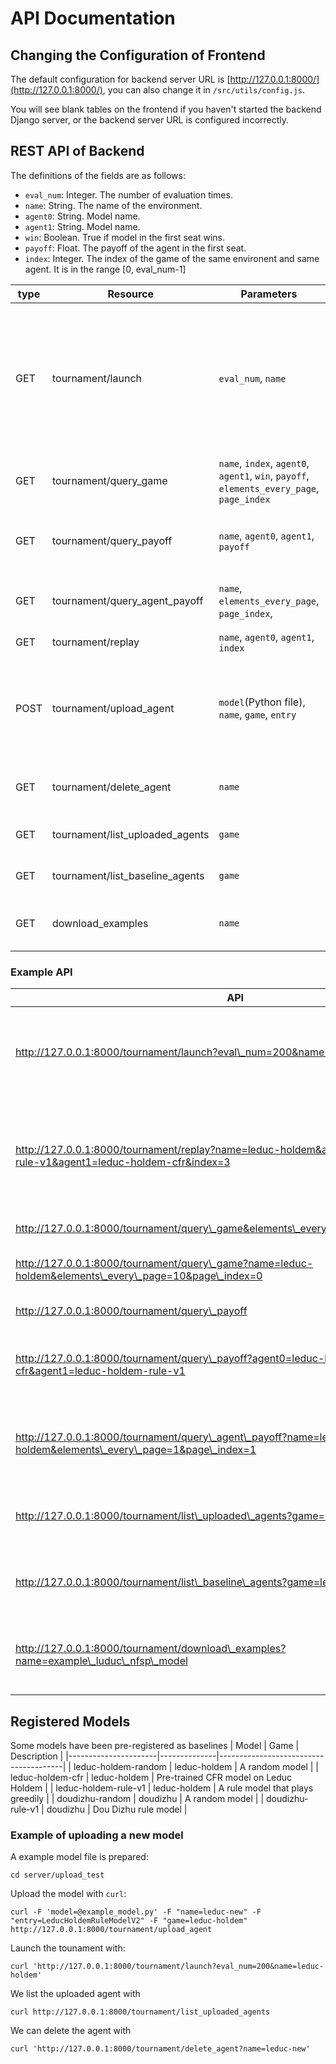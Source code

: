# API Documentation

## Changing the Configuration of Frontend

The default configuration for backend server URL is [http://127.0.0.1:8000/](http://127.0.0.1:8000/), you can also change it in `/src/utils/config.js`.

You will see blank tables on the frontend if you haven't started the backend Django server, or the backend server URL is configured incorrectly.

## REST API of Backend
The definitions of the fields are as follows:
*   `eval_num`: Integer. The number of evaluation times.
*   `name`: String. The name of the environment.
*   `agent0`: String. Model name.
*   `agent1`: String. Model name.
*   `win`: Boolean. True if model in the first seat wins.
*   `payoff`: Float. The payoff of the agent in the first seat.
*   `index`: Integer. The index of the game of the same environent and same agent. It is in the range \[0, eval_num-1\]

| type | Resource                            |  Parameters                                                                               |  Description                                                                                                       |
|------|-------------------------------------|-------------------------------------------------------------------------------------------|--------------------------------------------------------------------------------------------------------------------|
| GET  | tournament/launch                   | `eval_num`, `name`                                                                        | Launch tournment on the game. Each pair of models will play `eval_num` times. Results will be saved in database.   |
| GET  | tournament/query\_game              | `name`, `index`, `agent0`, `agent1`, `win`, `payoff`, `elements_every_page`, `page_index` | Query the games with the given parameters                                                                          |
| GET  | tournament/query\_payoff            | `name`, `agent0`, `agent1`, `payoff`                                                      | Query the payoffs with the given parameters                                                                        |
| GET  | tournament/query\_agent\_payoff     | `name`, `elements_every_page`, `page_index`,                                              | Query the payoffs of all the agents                                                                                |
| GET  | tournament/replay                   | `name`, `agent0`, `agent1`, `index`                                                       | Return the replay data                                                                                             |
| POST | tournament/upload\_agent            | `model`(Python file), `name`, `game`, `entry`                                             | Upload a model file. `name` is model ID, `entry` is the class name of the model                                    |
| GET  | tournament/delete\_agent            | `name`                                                                                    | Delete the agent of the given name                                                                                 |
| GET  | tournament/list\_uploaded\_agents   | `game`                                                                                    | list all the uploaded agents                                                                                       |
| GET  | tournament/list\_baseline\_agents   | `game`                                                                                    | list all the baseline agents                                                                                       |
| GET  | download\_examples                  | `name`                                                                                    | download the example agents                                                                                        |

### Example API
| API                                                                                                                                      | Description                                                                              |
|------------------------------------------------------------------------------------------------------------------------------------------|------------------------------------------------------------------------------------------|
| http://127.0.0.1:8000/tournament/launch?eval\_num=200&name=leduc-holdem                                                                  | Evaluate on Leduc Holdem with 200 games for each pair of models                          |
| http://127.0.0.1:8000/tournament/replay?name=leduc-holdem&agent0=leduc-holdem-rule-v1&agent1=leduc-holdem-cfr&index=3                    | Obtain the replay data between rule model and CFR model. Obtain the data of the 3rd game |
| http://127.0.0.1:8000/tournament/query\_game&elements\_every\_page=10&page\_index=0                                                      | Get all the game data                                                                    |
| http://127.0.0.1:8000/tournament/query\_game?name=leduc-holdem&elements\_every\_page=10&page\_index=0                                    | Get all the game data of Leduc Holdem                                                    |
| http://127.0.0.1:8000/tournament/query\_payoff                                                                                           | Get all the payoffs                                                                      |
| http://127.0.0.1:8000/tournament/query\_payoff?agent0=leduc-holdem-cfr&agent1=leduc-holdem-rule-v1                                       | Get all the payoffs between rule and CFR models                                          |
| http://127.0.0.1:8000/tournament/query\_agent\_payoff?name=leduc-holdem&elements\_every\_page=1&page\_index=1                            | Get the payoffs of all the agents of leduc-holdem                                        |
| http://127.0.0.1:8000/tournament/list\_uploaded\_agents?game=leduc-holdem                                                                | List the uploaded agents of leduc-holdem                                                 |
| http://127.0.0.1:8000/tournament/list\_baseline\_agents?game=leduc-holdem                                                                | List the baseline agents of leduc-holdem                                                 |
| http://127.0.0.1:8000/tournament/download\_examples?name=example\_luduc\_nfsp\_model                                                     | Download the NFSP example model for Leduc Hold'em                                        |

## Registered Models
Some models have been pre-registered as baselines
| Model                | Game         | Description                           |
|----------------------|--------------|---------------------------------------|
| leduc-holdem-random  | leduc-holdem | A random model                        |
| leduc-holdem-cfr     | leduc-holdem | Pre-trained CFR model on Leduc Holdem |
| leduc-holdem-rule-v1 | leduc-holdem | A rule model that plays greedily      |
| doudizhu-random      | doudizhu     | A random model                        |
| doudizhu-rule-v1     | doudizhu     | Dou Dizhu rule model                  |

### Example of uploading a new model
A example model file is prepared:
```
cd server/upload_test
```
Upload the model with `curl`:
```
curl -F 'model=@example_model.py' -F "name=leduc-new" -F "entry=LeducHoldemRuleModelV2" -F "game=leduc-holdem" http://127.0.0.1:8000/tournament/upload_agent
```
Launch the tounament with:
```
curl 'http://127.0.0.1:8000/tournament/launch?eval_num=200&name=leduc-holdem'
```
We list the uploaded agent with
```
curl http://127.0.0.1:8000/tournament/list_uploaded_agents
```
We can delete the agent with
```
curl 'http://127.0.0.1:8000/tournament/delete_agent?name=leduc-new'
```

